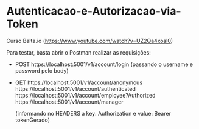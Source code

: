 # Autenticacao-e-Autorizacao-via-Token
Curso Balta.io (https://www.youtube.com/watch?v=UZ2Qa4xosl0)

Para testar, basta abrir o Postman realizar as requisições:

- POST 
  https://localhost:5001/v1/account/login (passando o username e password pelo body)
  
- GET
  https://localhost:5001/v1/account/anonymous
  https://localhost:5001/v1/account/authenticated
  https://localhost:5001/v1/account/employee?Authorized
  https://localhost:5001/v1/account/manager
  
  (informando no HEADERS a key: Authorization e value: Bearer tokenGerado)
